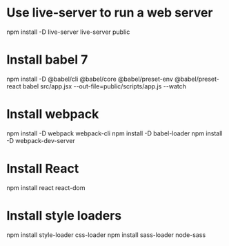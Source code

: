 # Use live-server to run a web server
npm install -D live-server
live-server public

# Install babel 7
npm install -D @babel/cli @babel/core @babel/preset-env @babel/preset-react
babel src/app.jsx --out-file=public/scripts/app.js --watch

# Install webpack
npm install -D webpack webpack-cli
npm install -D babel-loader
npm install -D webpack-dev-server

# Install React
npm install react react-dom

# Install style loaders
npm install style-loader css-loader
npm install sass-loader node-sass
